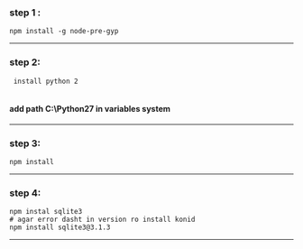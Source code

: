 ### step 1 :
```
npm install -g node-pre-gyp
```
-----
### step 2:
```
 install python 2 
 
```
#### add path C:\Python27 in variables system
----
### step 3:
```
npm install 
```
-----

### step 4:
```
npm instal sqlite3
# agar error dasht in version ro install konid
npm install sqlite3@3.1.3 
```
-----

